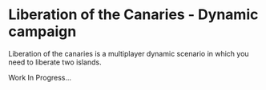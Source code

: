 # Liberation of the Canaries - Dynamic campaign

Liberation of the canaries is a multiplayer dynamic scenario in which you need to liberate two islands.

Work In Progress...



